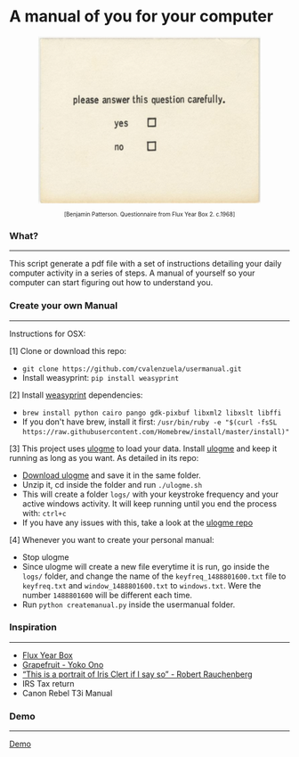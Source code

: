 # A manual of you for your computer


<div style="text-align:center"><img src ="imgs/yeno.png" style="max-width:400px;" /></div>
<p style="text-align:center;font-size:10px;">[Benjamin Patterson. Questionnaire from Flux Year Box 2. c.1968]</p>

### What?
--------------
This script generate a pdf file with a set of instructions detailing your daily computer activity in a series of steps. A manual of yourself so your computer can start figuring out how to understand you.


### Create your own Manual
--------------
Instructions for OSX:

[1] Clone or download this repo:
  - `git clone https://github.com/cvalenzuela/usermanual.git`
  - Install weasyprint: `pip install weasyprint`

[2] Install [weasyprint](http://weasyprint.readthedocs.io/en/latest/) dependencies:
  - `brew install python cairo pango gdk-pixbuf libxml2 libxslt libffi`
  - If you don't have brew, install it first: `/usr/bin/ruby -e "$(curl -fsSL https://raw.githubusercontent.com/Homebrew/install/master/install)"`

[3] This project uses [ulogme](https://github.com/karpathy/ulogme) to load your data. Install [ulogme](https://github.com/karpathy/ulogme) and keep it running as long as you want. As detailed in its repo:
  - [Download ulogme](https://github.com/karpathy/ulogme/archive/master.zip) and save it in the same folder.
  - Unzip it, cd inside the folder and run `./ulogme.sh`
  - This will create a folder `logs/` with your keystroke frequency and your active windows activity. It will keep running until you end the process with: `ctrl+c`
  - If you have any issues with this, take a look at the [ulogme repo](https://github.com/karpathy/ulogme)

[4] Whenever you want to create your personal manual:
  - Stop ulogme
  - Since ulogme will create a new file everytime it is run, go inside the `logs/` folder, and change the name of the `keyfreq_1488801600.txt` file to `keyfreq.txt` and `window_1488801600.txt` to `windows.txt`. Were the number `1488801600` will be different each time.
  - Run `python createmanual.py` inside the usermanual folder.

### Inspiration
--------------
- [Flux Year Box](https://www.moma.org/interactives/exhibitions/2011/fluxus_editions/category_works/fluxyearbox2/)
- [Grapefruit - Yoko Ono](https://en.wikipedia.org/wiki/Grapefruit_(book))
- [“This is a portrait of Iris Clert if I say so” - Robert Rauchenberg](http://www.rauschenbergfoundation.org/art/artwork/portrait-iris-clert-if-i-say-so)
- IRS Tax return
- Canon Rebel T3i Manual

### Demo
--------------
[Demo](demo/userusermanual.pdf)
